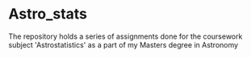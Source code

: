 # Astro_stats
The repository holds a series of assignments done for the coursework subject 'Astrostatistics' as a part of my Masters degree in Astronomy
